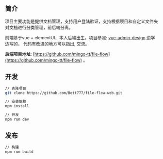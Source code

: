 
## 简介
项目主要功能是提供文档管理，支持用户登陆验证，支持根据项目和自定义文件夹对文档进行分类管理，前后端分离。

前端基于vue + elementUI，本人后端出生，项目参照: [vue-admin-design](https://github.com/baimingxuan/vue-admin-design) 边学边写的，
代码有改进的地方可以指出, 交流。

**后端项目地址**: [https://github.com/mingo-tt/file-flow](https://github.com/mingo-tt/file-flow) 。



## 开发

``` bash
// 克隆项目
git clone https://github.com/Bett777/file-flow-web.git

// 安装依赖
npm install

// 开发
npm run dev
```



## 发布

```bash
// 构建
npm run build
```

